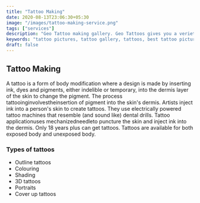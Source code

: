```yaml
---
title: "Tattoo Making"
date: 2020-08-13T23:06:30+05:30
image: "/images/tattoo-making-service.png"
tags: ["services"]
description: "Geo Tattoo making gallery. Geo Tattoos gives you a veriety Tattoo types like Outline tattoos, Colouring, Shading, 3D tattoos, Portraits, Cover up tattoos."
keywords: "tattoo pictures, tattoo gallery, tattoos, best tattoo pictures, best tattoo pics, best tattoo photos, Tattoo making gallery"
draft: false
---
```


## Tattoo Making

A tattoo is a form of body modification where a design is made by inserting ink, dyes and pigments, either indelible or temporary, into the dermis layer of the skin to change the pigment. The process tattooinginvolvestheinsertion of pigment into the skin's dermis. Artists inject ink into a person's skin to create tattoos. They use electrically powered tattoo machines
that resemble (and sound like) dental drills. Tattoo applicationuses mechanizedneedleto puncture the skin and inject ink into the dermis. Only 18 years plus can get tattoos. Tattoos are available for both exposed body and unexposed body.
<!--more-->
### Types of tattoos

- Outline tattoos
- Colouring
- Shading
- 3D tattoos
- Portraits
- Cover up tattoos
